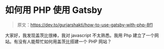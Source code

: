 # 如何用 PHP 使用 Gatsby

> 原文：<https://dev.to/gurjarshakti/how-to-use-gatsby-with-php-8f1>

大家好，我发现盖茨比很棒，我对 javascript 不太熟悉。我用 Php 建立了一个网站。有没有人能帮忙如何用盖茨比搭建一个 PHP 网站？